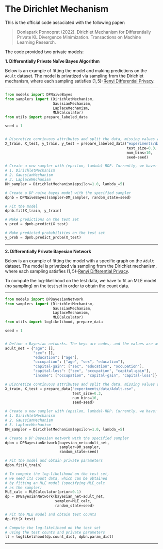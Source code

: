 # The Dirichlet Mechanism

This is the official code associated with the following paper:

> Donlapark Ponnoprat (2022). Dirichlet Mechanism for Differentially Private KL Divergence Minimization. Transactions on Machine Learning Research.

The code provided two private models:

**1. Differentially Private Naïve Bayes Algorithm**

Below is an example of fitting the model and making predictions on the `Adult` dataset. The model is privatized via sampling from the Dirichlet mechanism, where each sampling satisfies $(1,5)$-[Renyi Differential Privacy](https://arxiv.org/abs/1702.07476).
<hr>

```python
from models import DPNaiveBayes
from samplers import (DirichletMechanism,
                      GaussianMechanism,
                      LaplaceMechanism,
                      MLECalculator)
from utils import prepare_labeled_data

seed = 1


# Discretize continuous attributes and split the data, missing values allowed
X_train, X_test, y_train, y_test = prepare_labeled_data("experiments/data/Adult.csv",
                                                        test_size=0.3,
                                                        num_bins=10,
                                                        seed=seed)

# Create a new sampler with (epsilon, lambda)-RDP. Currently, we have:
# 1. DirichletMechanism
# 2. GaussianMechanism
# 3. LaplaceMechanism
DM_sampler = DirichletMechanism(epsilon=1.0, lambda_=5)

# Create a DP naive bayes model with the specified sampler
dpnb = DPNaiveBayes(sampler=DM_sampler, random_state=seed)

# Fit the model
dpnb.fit(X_train, y_train)

# Make predictions on the test set
y_pred = dpnb.predict(X_test)

# Make predicted probabilities on the test set
y_prob = dpnb.predict_proba(X_test)
```
<hr>

**2. Differentially Private Bayesian Network**

Below is an example of fitting the model with a specific graph on the `Adult` dataset. The model is privatized via sampling from the Dirichlet mechanism, where each sampling satisfies $(1,5)$-[Renyi Differential Privacy](https://arxiv.org/abs/1702.07476). 

To compute the log-likelihood on the test data, we have to fit an MLE model (no sampling) on the test set in order to obtain the count data.
<hr>

```python
from models import DPBayesianNetwork
from samplers import (DirichletMechanism,
                      GaussianMechanism,
                      LaplaceMechanism,
                      MLECalculator)
from utils import loglikelihood, prepare_data

seed = 1


# Define a Bayesian networks. The keys are nodes, and the values are associated parents.
adult_net = {"age": [],
             "sex": [],
             "education": ["age"],
             "occupation": ["age", "sex", "education"],
             "capital-gain": ["sex", "education", "occupation"],
             "capital-loss": ["sex", "occupation", "capital-gain"],
             "income": ["occupation", "capital-gain", "capital-loss"]}

# Discretize continuous attributes and split the data, missing values allowed
X_train, X_test = prepare_data("experiments/data/Adult.csv",
                               test_size=0.3,
                               num_bins=10,
                               seed=seed)

# Create a new sampler with (epsilon, lambda)-RDP. Currently, we have:
# 1. DirichletMechanism
# 2. GaussianMechanism
# 3. LaplaceMechanism
DM_sampler = DirichletMechanism(epsilon=1.0, lambda_=5)

# Create a DP Bayesian network with the specified sampler
dpbn = DPBayesianNetwork(bayesian_net=adult_net,
                         sampler=DM_sampler,
                         random_state=seed)

# Fit the model and obtain private parameters
dpbn.fit(X_train)

# To compute the log-likelihood on the test set,
# we need its count data, which can be obtained
# by fitting an MLE model (specifying MLE_calc 
# as the sampler)
MLE_calc = MLECalculator(prior=0.1)
dp = DPBayesianNetwork(bayesian_net=adult_net,
                       sampler=MLE_calc,
                       random_state=seed)

# Fit the MLE model and obtain test counts
dp.fit(X_test)

# Compute the log-likelihood on the test set
# using the test counts and private parameters
ll = loglikelihood(dp.count_dict, dpbn.param_dict)
```

<hr>

